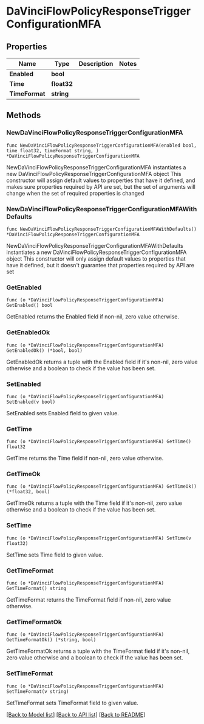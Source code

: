 # DaVinciFlowPolicyResponseTriggerConfigurationMFA

## Properties

Name | Type | Description | Notes
------------ | ------------- | ------------- | -------------
**Enabled** | **bool** |  | 
**Time** | **float32** |  | 
**TimeFormat** | **string** |  | 

## Methods

### NewDaVinciFlowPolicyResponseTriggerConfigurationMFA

`func NewDaVinciFlowPolicyResponseTriggerConfigurationMFA(enabled bool, time float32, timeFormat string, ) *DaVinciFlowPolicyResponseTriggerConfigurationMFA`

NewDaVinciFlowPolicyResponseTriggerConfigurationMFA instantiates a new DaVinciFlowPolicyResponseTriggerConfigurationMFA object
This constructor will assign default values to properties that have it defined,
and makes sure properties required by API are set, but the set of arguments
will change when the set of required properties is changed

### NewDaVinciFlowPolicyResponseTriggerConfigurationMFAWithDefaults

`func NewDaVinciFlowPolicyResponseTriggerConfigurationMFAWithDefaults() *DaVinciFlowPolicyResponseTriggerConfigurationMFA`

NewDaVinciFlowPolicyResponseTriggerConfigurationMFAWithDefaults instantiates a new DaVinciFlowPolicyResponseTriggerConfigurationMFA object
This constructor will only assign default values to properties that have it defined,
but it doesn't guarantee that properties required by API are set

### GetEnabled

`func (o *DaVinciFlowPolicyResponseTriggerConfigurationMFA) GetEnabled() bool`

GetEnabled returns the Enabled field if non-nil, zero value otherwise.

### GetEnabledOk

`func (o *DaVinciFlowPolicyResponseTriggerConfigurationMFA) GetEnabledOk() (*bool, bool)`

GetEnabledOk returns a tuple with the Enabled field if it's non-nil, zero value otherwise
and a boolean to check if the value has been set.

### SetEnabled

`func (o *DaVinciFlowPolicyResponseTriggerConfigurationMFA) SetEnabled(v bool)`

SetEnabled sets Enabled field to given value.


### GetTime

`func (o *DaVinciFlowPolicyResponseTriggerConfigurationMFA) GetTime() float32`

GetTime returns the Time field if non-nil, zero value otherwise.

### GetTimeOk

`func (o *DaVinciFlowPolicyResponseTriggerConfigurationMFA) GetTimeOk() (*float32, bool)`

GetTimeOk returns a tuple with the Time field if it's non-nil, zero value otherwise
and a boolean to check if the value has been set.

### SetTime

`func (o *DaVinciFlowPolicyResponseTriggerConfigurationMFA) SetTime(v float32)`

SetTime sets Time field to given value.


### GetTimeFormat

`func (o *DaVinciFlowPolicyResponseTriggerConfigurationMFA) GetTimeFormat() string`

GetTimeFormat returns the TimeFormat field if non-nil, zero value otherwise.

### GetTimeFormatOk

`func (o *DaVinciFlowPolicyResponseTriggerConfigurationMFA) GetTimeFormatOk() (*string, bool)`

GetTimeFormatOk returns a tuple with the TimeFormat field if it's non-nil, zero value otherwise
and a boolean to check if the value has been set.

### SetTimeFormat

`func (o *DaVinciFlowPolicyResponseTriggerConfigurationMFA) SetTimeFormat(v string)`

SetTimeFormat sets TimeFormat field to given value.



[[Back to Model list]](../README.md#documentation-for-models) [[Back to API list]](../README.md#documentation-for-api-endpoints) [[Back to README]](../README.md)


